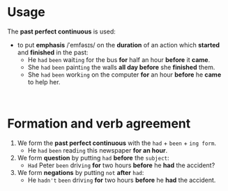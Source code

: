 # Usage
The **past perfect continuous** is used:
- to put **emphasis** /ˈemfəsɪs/ on the **duration** of an action which **started** and **finished** in the past:
  - He `had` `been` wait`ing` for the bus **for** half an hour **before** it **came**.
  - She `had` `been` paint`ing` the walls **all day before** she **finished** them.
  - She `had` `been` work`ing` on the computer **for** an hour **before** he **came** to help her.

<br>

# Formation and verb agreement
1. We form the **past perfect continuous** with the `had` + `been` + `ing form`.
   - He `had` `been` read`ing` this newspaper **for an hour**.
2. We form **question** by putting `had` **before** the `subject`:
   - `Had` Peter `been` driv`ing` **for** two hours **before** he **had** the accident?
3. We form **negations** by putting `not` **after** `had`:
   - He `hadn't` `been` driv`ing` **for** two hours **before** he **had** the accident.

